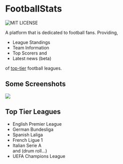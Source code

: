 
# FootballStats
![MIT LICENSE](https://img.shields.io/github/license/rahuldahal/football-stats)

A platform that is dedicated to football fans. Providing,

- League Standings
- Team Information
- Top Scorers and
- Latest news (beta)

of [top-tier](#top-tier-leagues) football leagues.

## Some Screenshots

<img src="https://res.cloudinary.com/rdaahal/image/upload/v1609677903/FootballStats/screenshots/mockup_a3uuoo.png" />


## Top Tier Leagues

- English Premier League
- German Bundesliga
- Spanish Laliga
- French Ligue 1
- Italian Serie A <br />and (drum roll...)
- UEFA Champions League
